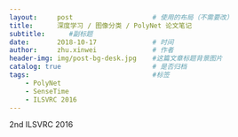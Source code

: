 ```yaml
---
layout:     post   				    # 使用的布局（不需要改）
title:     	深度学习 / 图像分类 / PolyNet 论文笔记
subtitle:      #副标题
date:       2018-10-17 				# 时间
author:     zhu.xinwei 		    	# 作者
header-img: img/post-bg-desk.jpg 	#这篇文章标题背景图片
catalog: true 						# 是否归档
tags:								#标签
    - PolyNet
    - SenseTime
    - ILSVRC 2016
---
```



2nd ILSVRC 2016

